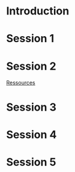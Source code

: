 # Introduction
# [](#header-1) Session 1
# [](#header-1) Session 2
[Ressources](session2.md)
# [](#header-1) Session 3
# [](#header-1) Session 4
# [](#header-1) Session 5
